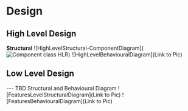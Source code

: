 # Design

## High Level Design 

**Structural**
![HighLevelStructural-ComponentDiagram](![Component class HLR](https://user-images.githubusercontent.com/78867415/107797668-2f7f1b00-6d81-11eb-9e3d-30ddc5f29ae6.png))
![HighLevelBehaviouralDiagram](Link to Pic)

## Low Level Design 

--- TBD Structural and Behavioural Diagram
![FeaturesLevelStructuralDiagram](Link to Pic)
![FeaturesBehaviouralDiagram](Link to Pic)
